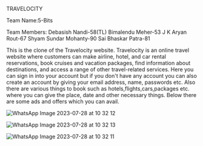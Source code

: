 TRAVELOCITY

Team Name:5-Bits

Team Members:
Debasish Nandi-58(TL)
Bimalendu Meher-53
J K Aryan Rout-67
Shyam Sundar Mohanty-90
Sai Bhaskar Patra-81

This is the clone of the Travelocity website. Travelocity is an online travel website where customers can make airline, hotel, and car rental reservations, book cruises and vacation packages, find information about destinations, and access a range of other travel-related services.
Here you can sign in into your account but if you don't have any account you can also create an account by giving your email address, name, passwords etc. Also there are various things to book such as hotels,flights,cars,packages etc. where you can give the place, date and other necessary things. Below there are some ads and offers which you can avail.  


![WhatsApp Image 2023-07-28 at 10 32 12](https://github.com/Debasish9565/project_2/assets/138751636/b067271b-ffbe-43e6-ade1-264f426e09c1)


![WhatsApp Image 2023-07-28 at 10 32 13](https://github.com/Debasish9565/project_2/assets/138751636/721d9ef4-ca54-4926-8b95-f9db01f0c874)


![WhatsApp Image 2023-07-28 at 10 32 11](https://github.com/Debasish9565/project_2/assets/138751636/9e0655fd-d0fd-4361-8c58-f55077c4eb0a)
